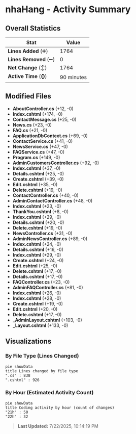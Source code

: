 # nhaHang - Activity Summary 

## Overall Statistics

| Stat                   | Value                                                             |
| ---------------------- | ----------------------------------------------------------------- |
| **Lines Added** (➕)   | 1764                                          |
| **Lines Removed** (➖) | 0                                        |
| **Net Change** (↕)    | 1764                |
| **Active Time** (⌚)   | 90 minutes |


## Modified Files
- **AboutController.cs** (+12, -0)
- **Index.cshtml** (+174, -0)
- **ContactMessage.cs** (+25, -0)
- **News.cs** (+23, -0)
- **FAQ.cs** (+21, -0)
- **ApplicationDbContext.cs** (+69, -0)
- **ContactService.cs** (+41, -0)
- **NewsService.cs** (+47, -0)
- **FAQService.cs** (+47, -0)
- **Program.cs** (+149, -0)
- **AdminCustomersController.cs** (+92, -0)
- **Index.cshtml** (+37, -0)
- **Details.cshtml** (+25, -0)
- **Create.cshtml** (+39, -0)
- **Edit.cshtml** (+35, -0)
- **Delete.cshtml** (+19, -0)
- **ContactController.cs** (+40, -0)
- **AdminContactController.cs** (+48, -0)
- **Index.cshtml** (+23, -0)
- **ThankYou.cshtml** (+8, -0)
- **Index.cshtml** (+29, -0)
- **Details.cshtml** (+20, -0)
- **Delete.cshtml** (+19, -0)
- **NewsController.cs** (+31, -0)
- **AdminNewsController.cs** (+89, -0)
- **Index.cshtml** (+24, -0)
- **Details.cshtml** (+16, -0)
- **Index.cshtml** (+29, -0)
- **Create.cshtml** (+24, -0)
- **Edit.cshtml** (+25, -0)
- **Delete.cshtml** (+17, -0)
- **Details.cshtml** (+17, -0)
- **FAQController.cs** (+23, -0)
- **AdminFAQController.cs** (+81, -0)
- **Index.cshtml** (+26, -0)
- **Index.cshtml** (+28, -0)
- **Create.cshtml** (+19, -0)
- **Edit.cshtml** (+20, -0)
- **Delete.cshtml** (+17, -0)
- **_AdminLayout.cshtml** (+103, -0)
- **_Layout.cshtml** (+133, -0)

## Visualizations

### By File Type (Lines Changed)

```mermaid
pie showData
title Lines changed by file type
".cs" : 838
".cshtml" : 926
```

### By Hour (Estimated Activity Count)

```mermaid
pie showData
title Coding activity by hour (count of changes)
"21h" : 50
"22h" : 32
```


> **Last Updated:** 7/22/2025, 10:14:19 PM